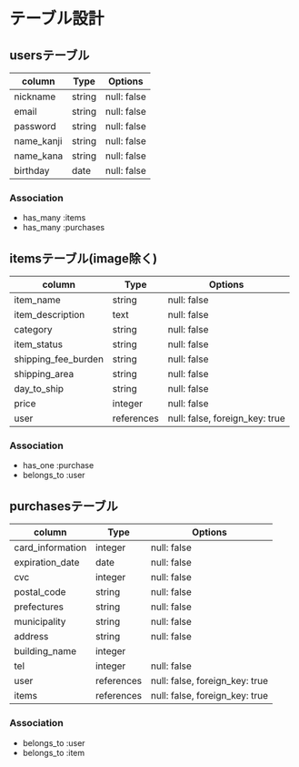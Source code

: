 # テーブル設計

## usersテーブル
| column     | Type   | Options     |
| ---------- | ------ | ----------- |
| nickname   | string | null: false |
| email      | string | null: false |
| password   | string | null: false |
| name_kanji | string | null: false |
| name_kana  | string | null: false |
| birthday   | date   | null: false |

### Association
- has_many :items
- has_many :purchases


## itemsテーブル(image除く)
| column              | Type       | Options                        |
| ------------------- | -----------| ------------------------------ |
| item_name           | string     | null: false                    |
| item_description    | text       | null: false                    |
| category            | string     | null: false                    |
| item_status         | string     | null: false                    |
| shipping_fee_burden | string     | null: false                    |
| shipping_area       | string     | null: false                    |
| day_to_ship         | string     | null: false                    |
| price               | integer    | null: false                    |
| user                | references | null: false, foreign_key: true |

### Association
- has_one :purchase
- belongs_to :user


## purchasesテーブル
| column           | Type       | Options                        |
| -----------------| ---------- | ------------------------------ |
| card_information | integer    | null: false                    |
| expiration_date  | date       | null: false                    |
| cvc              | integer    | null: false                    |
| postal_code      | string     | null: false                    |
| prefectures      | string     | null: false                    |
| municipality     | string     | null: false                    |
| address          | string     | null: false                    |
| building_name    | integer    |                                |
| tel              | integer    | null: false                    |
| user             | references | null: false, foreign_key: true |
| items            | references | null: false, foreign_key: true |

### Association
- belongs_to :user
- belongs_to :item